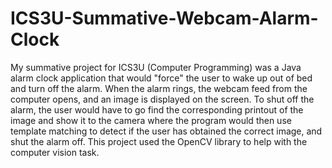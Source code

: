 # ICS3U-Summative-Webcam-Alarm-Clock
My summative project for ICS3U (Computer Programming) was a Java alarm clock application that would "force" the user to wake up out of bed and turn off the alarm. When the alarm rings, the webcam feed from the computer opens, and an image is displayed on the screen. To shut off the alarm, the user would have to go find the corresponding printout of the image and show it to the camera where the program would then use template matching to detect if the user has obtained the correct image, and shut the alarm off. This project used the OpenCV library to help with the computer vision task.
